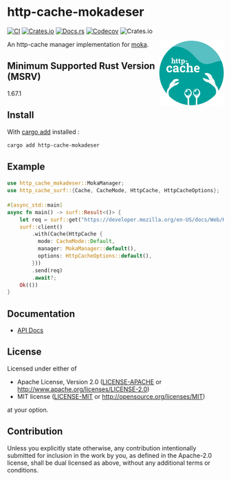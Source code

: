 # http-cache-mokadeser

[![CI](https://img.shields.io/github/actions/workflow/status/06chaynes/http-cache/http-cache-mokadeser.yml?label=CI&style=for-the-badge)](https://github.com/06chaynes/http-cache/actions/workflows/http-cache-mokadeser.yml)
[![Crates.io](https://img.shields.io/crates/v/http-cache-mokadeser?style=for-the-badge)](https://crates.io/crates/http-cache-mokadeser)
[![Docs.rs](https://img.shields.io/docsrs/http-cache-mokadeser?style=for-the-badge)](https://docs.rs/http-cache-mokadeser)
[![Codecov](https://img.shields.io/codecov/c/github/06chaynes/http-cache?style=for-the-badge)](https://app.codecov.io/gh/06chaynes/http-cache)
![Crates.io](https://img.shields.io/crates/l/http-cache-mokadeser?style=for-the-badge)

<img class="logo" align="right" src="https://raw.githubusercontent.com/06chaynes/http-cache/main/.assets/images/http-cache_logo_bluegreen.svg" height="150px" alt="the http-cache logo">

An http-cache manager implementation for [moka](https://github.com/moka-rs/moka).

## Minimum Supported Rust Version (MSRV)

1.67.1

## Install

With [cargo add](https://github.com/killercup/cargo-edit#Installation) installed :

```sh
cargo add http-cache-mokadeser
```

## Example

```rust
use http_cache_mokadeser::MokaManager;
use http_cache_surf::{Cache, CacheMode, HttpCache, HttpCacheOptions};

#[async_std::main]
async fn main() -> surf::Result<()> {
    let req = surf::get("https://developer.mozilla.org/en-US/docs/Web/HTTP/Caching");
    surf::client()
        .with(Cache(HttpCache {
          mode: CacheMode::Default,
          manager: MokaManager::default(),
          options: HttpCacheOptions::default(),
        }))
        .send(req)
        .await?;
    Ok(())
}
```

## Documentation

- [API Docs](https://docs.rs/http-cache-mokadeser)

## License

Licensed under either of

- Apache License, Version 2.0
  ([LICENSE-APACHE](https://github.com/06chaynes/http-cache/blob/main/LICENSE-APACHE) or <http://www.apache.org/licenses/LICENSE-2.0>)
- MIT license
  ([LICENSE-MIT](https://github.com/06chaynes/http-cache/blob/main/LICENSE-MIT) or <http://opensource.org/licenses/MIT>)

at your option.

## Contribution

Unless you explicitly state otherwise, any contribution intentionally submitted
for inclusion in the work by you, as defined in the Apache-2.0 license, shall be
dual licensed as above, without any additional terms or conditions.
